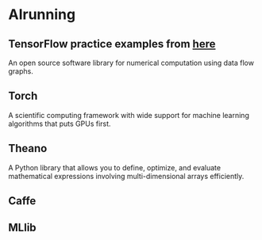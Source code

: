 # AIrunning
## TensorFlow practice examples from [here](https://github.com/aymericdamien/TensorFlow-Examples)
An open source software library for numerical computation using data flow graphs.

## Torch
A scientific computing framework with wide support for machine learning algorithms that puts GPUs first.

## Theano
A Python library that allows you to define, optimize, and evaluate mathematical expressions involving multi-dimensional arrays efficiently.

## Caffe

## MLlib
